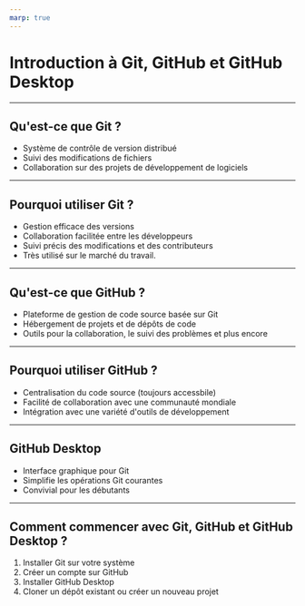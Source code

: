 ```yaml
---
marp: true
---
```


# Introduction à Git, GitHub et GitHub Desktop

---

## Qu'est-ce que Git ?
- Système de contrôle de version distribué
- Suivi des modifications de fichiers
- Collaboration sur des projets de développement de logiciels

---

## Pourquoi utiliser Git ?
- Gestion efficace des versions
- Collaboration facilitée entre les développeurs
- Suivi précis des modifications et des contributeurs
- Très utilisé sur le marché du travail.

---

## Qu'est-ce que GitHub ?
- Plateforme de gestion de code source basée sur Git
- Hébergement de projets et de dépôts de code
- Outils pour la collaboration, le suivi des problèmes et plus encore

---

## Pourquoi utiliser GitHub ?
- Centralisation du code source (toujours accessbile)
- Facilité de collaboration avec une communauté mondiale
- Intégration avec une variété d'outils de développement

---

## GitHub Desktop
- Interface graphique pour Git
- Simplifie les opérations Git courantes
- Convivial pour les débutants

---

## Comment commencer avec Git, GitHub et GitHub Desktop ?
1. Installer Git sur votre système
2. Créer un compte sur GitHub
3. Installer GitHub Desktop
4. Cloner un dépôt existant ou créer un nouveau projet
